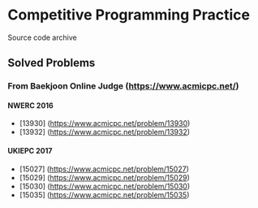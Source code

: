 # Competitive Programming Practice
Source code archive

## Solved Problems
### From Baekjoon Online Judge (https://www.acmicpc.net/)
#### NWERC 2016
* [13930] (https://www.acmicpc.net/problem/13930)
* [13932] (https://www.acmicpc.net/problem/13932)
#### UKIEPC 2017
* [15027] (https://www.acmicpc.net/problem/15027)
* [15029] (https://www.acmicpc.net/problem/15029)
* [15030] (https://www.acmicpc.net/problem/15030)
* [15035] (https://www.acmicpc.net/problem/15035)
